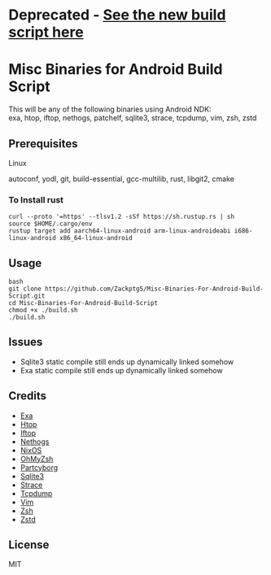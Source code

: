 # Deprecated - [See the new build script here](https://github.com/Zackptg5/Cross-Compiled-Binaries-Android/tree/master/build_script)


# Misc Binaries for Android Build Script

This will be any of the following binaries using Android NDK:<br/>
exa, htop, iftop, nethogs, patchelf, sqlite3, strace, tcpdump, vim, zsh, zstd<br/>

## Prerequisites

Linux

autoconf, yodl, git, build-essential, gcc-multilib, rust, libgit2, cmake

### To Install rust
```
curl --proto '=https' --tlsv1.2 -sSf https://sh.rustup.rs | sh
source $HOME/.cargo/env
rustup target add aarch64-linux-android arm-linux-androideabi i686-linux-android x86_64-linux-android
```

## Usage

```
bash
git clone https://github.com/Zackptg5/Misc-Binaries-For-Android-Build-Script.git
cd Misc-Binaries-For-Android-Build-Script
chmod +x ./build.sh
./build.sh
```

## Issues
* Sqlite3 static compile still ends up dynamically linked somehow
* Exa static compile still ends up dynamically linked somehow

## Credits

* [Exa](https://github.com/ogham/exa)
* [Htop](https://github.com/hishamhm/htop)
* [Iftop](https://www.ex-parrot.com/pdw/iftop)
* [Nethogs](https://github.com/raboof/nethogs)
* [NixOS](https://github.com/NixOS/patchelf)
* [OhMyZsh](https://ohmyz.sh)
* [Partcyborg](https://github.com/partcyborg/zsh_arm64_magisk)
* [Sqlite3](https://sqlite.org/index.html)
* [Strace](https://github.com/strace/strace)
* [Tcpdump](https://www.tcpdump.org)
* [Vim](https://github.com/vim/vim)
* [Zsh](https://www.zsh.org)
* [Zstd](https://github.com/facebook/zstd)
  
## License

  MIT
